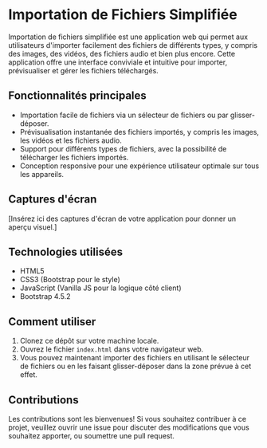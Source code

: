 # Importation de Fichiers Simplifiée

Importation de fichiers simplifiée est une application web qui permet aux utilisateurs d'importer facilement des fichiers de différents types, y compris des images, des vidéos, des fichiers audio et bien plus encore. Cette application offre une interface conviviale et intuitive pour importer, prévisualiser et gérer les fichiers téléchargés.

## Fonctionnalités principales

- Importation facile de fichiers via un sélecteur de fichiers ou par glisser-déposer.
- Prévisualisation instantanée des fichiers importés, y compris les images, les vidéos et les fichiers audio.
- Support pour différents types de fichiers, avec la possibilité de télécharger les fichiers importés.
- Conception responsive pour une expérience utilisateur optimale sur tous les appareils.

## Captures d'écran

[Insérez ici des captures d'écran de votre application pour donner un aperçu visuel.]

## Technologies utilisées

- HTML5
- CSS3 (Bootstrap pour le style)
- JavaScript (Vanilla JS pour la logique côté client)
- Bootstrap 4.5.2

## Comment utiliser

1. Clonez ce dépôt sur votre machine locale.
2. Ouvrez le fichier `index.html` dans votre navigateur web.
3. Vous pouvez maintenant importer des fichiers en utilisant le sélecteur de fichiers ou en les faisant glisser-déposer dans la zone prévue à cet effet.

## Contributions

Les contributions sont les bienvenues! Si vous souhaitez contribuer à ce projet, veuillez ouvrir une issue pour discuter des modifications que vous souhaitez apporter, ou soumettre une pull request.
